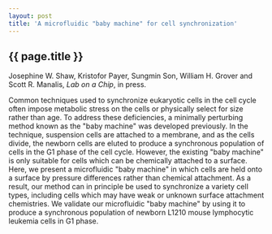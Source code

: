 ```yaml
---
layout: post
title: 'A microfluidic "baby machine" for cell synchronization'
---
```


<!-- [![](http://wgrover.com/images/cell_density.png)](pdfs/cell_density.pdf)
-->

{{ page.title }}
----------------

Josephine W. Shaw,  Kristofor Payer,  Sungmin Son,  William H. Grover and Scott R. Manalis, *Lab on a Chip*, in press.
<!-- [Download](pdfs/cell_density.pdf) -->

Common techniques used to synchronize eukaryotic cells in the cell cycle often impose metabolic stress on the cells or physically select for size rather than age. To address these deficiencies, a minimally perturbing method known as the "baby machine" was developed previously. In the technique, suspension cells are attached to a membrane, and as the cells divide, the newborn cells are eluted to produce a synchronous population of cells in the G1 phase of the cell cycle. However, the existing "baby machine" is only suitable for cells which can be chemically attached to a surface. Here, we present a  microfluidic "baby machine"  in which cells are held onto a surface by pressure differences rather than chemical attachment. As a result, our method can in principle be used to synchronize a variety cell types, including cells  which may have weak or unknown surface attachment chemistries. We  validate our microfluidic "baby machine" by using it to produce a synchronous population of newborn L1210 mouse lymphocytic leukemia cells in G1 phase.


